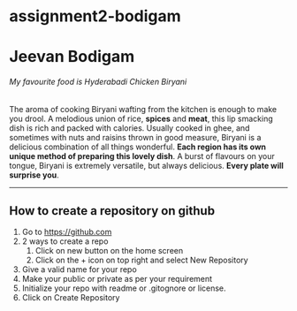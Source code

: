 # assignment2-bodigam
# Jeevan Bodigam
###### My favourite food is Hyderabadi Chicken Biryani

The aroma of cooking Biryani wafting from the kitchen is enough to make you drool. A melodious union of rice, **spices** and **meat**, this lip smacking dish is rich and packed with calories. Usually cooked in ghee, and sometimes with nuts and raisins thrown in good measure, Biryani is a delicious combination of all things wonderful. **Each region has its own unique method of preparing this lovely dish**. A burst of flavours on your tongue, Biryani is extremely versatile, but always delicious. **Every plate will surprise you**.

----

## How to create a repository on github
1. Go to https://github.com
2. 2 ways to create a repo
    1. Click on new button on the home screen
    2. Click on the + icon on top right and select New Repository
3. Give a valid name for your repo
4. Make your public or private as per your requirement
5. Initialize your repo with readme or .gitognore or license.
6. Click on Create Repository